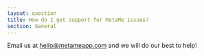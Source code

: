 ```yaml
---
layout: question
title: How do I get support for MetaMe issues?
section: General
---
```



Email us at [hello@metameapp.com](mailto:hello@metameapp.com) and we will do our best to help!